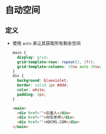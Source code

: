 # 自动空间

## 定义

+ 使用 `auto` 来让其获取所有剩余空间

  ```css
  main {
    display: grid;
    grid-template-rows: repeat(2, 1fr);
    grid-template-columns: 20vw auto 30vw;
  }
  div {
    background: blueviolet;
    border: solid 1px #ddd;
    color: white;
    padding: 5px;
  }
  ```

  ```html
  <main>
    <div href="">后盾人</div>
    <div href="">向军老师</div>
    <div href="">HDCMS.COM</div>
  </main>
  ```
